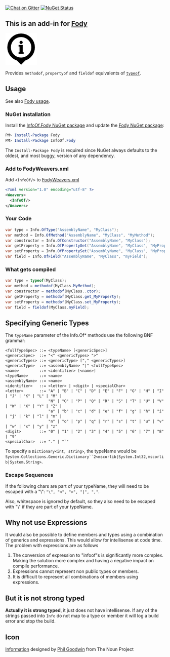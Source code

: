 [![Chat on Gitter](https://img.shields.io/gitter/room/fody/fody.svg?style=flat&max-age=86400)](https://gitter.im/Fody/Fody) [![NuGet Status](http://img.shields.io/nuget/v/InfoOf.Fody.svg?style=flat&max-age=86400)](https://www.nuget.org/packages/InfoOf.Fody/)


## This is an add-in for [Fody](https://github.com/Fody/Home/)

![Icon](https://raw.githubusercontent.com/Fody/InfoOf/master/package_icon.png)

Provides `methodof`, `propertyof` and `fieldof` equivalents of [`typeof`](http://msdn.microsoft.com/en-us/library/58918ffs.aspx).


## Usage

See also [Fody usage](https://github.com/Fody/Home/blob/master/pages/usage.md).


### NuGet installation

Install the [InfoOf.Fody NuGet package](https://nuget.org/packages/InfoOf.Fody/) and update the [Fody NuGet package](https://nuget.org/packages/Fody/):

```powershell
PM> Install-Package Fody
PM> Install-Package InfoOf.Fody
```

The `Install-Package Fody` is required since NuGet always defaults to the oldest, and most buggy, version of any dependency.


### Add to FodyWeavers.xml

Add `<InfoOf/>` to [FodyWeavers.xml](https://github.com/Fody/Home/blob/master/pages/usage.md#add-fodyweaversxml)

```xml
<?xml version="1.0" encoding="utf-8" ?>
<Weavers>
  <InfoOf/>
</Weavers>
```


### Your Code

```csharp
var type = Info.OfType("AssemblyName", "MyClass");
var method = Info.OfMethod("AssemblyName", "MyClass", "MyMethod");
var constructor = Info.OfConstructor("AssemblyName", "MyClass");
var getProperty = Info.OfPropertyGet("AssemblyName", "MyClass", "MyProperty");
var setProperty = Info.OfPropertySet("AssemblyName", "MyClass", "MyProperty");
var field = Info.OfField("AssemblyName", "MyClass", "myField");
```


### What gets compiled

```c#
var type = typeof(MyClass);
var method = methodof(MyClass.MyMethod);
var constructor = methodof(MyClass..ctor);
var getProperty = methodof(MyClass.get_MyProperty);
var setProperty = methodof(MyClass.set_MyProperty);
var field = fieldof(MyClass.myField);
```


## Specifying Generic Types

The `typeName` parameter of the Info.Of* methods use the following BNF grammar:

```
<fullTypeSpec> ::= <typeName> [<genericSpec>]
<genericSpec>  ::= "<" <genericTypes> ">"
<genericTypes> ::= <genericType> ["," <genericTypes>]
<genericType>  ::= <assemblyName> "|" <fullTypeSpec>
<name>         ::= <identifier> [<name>]
<typeName>     ::= <name>
<assemblyName> ::= <name>
<identifier>   ::= <letter> | <digit> | <specialChar>
<letter>       ::= "A" | "B" | "C" | "D" | "E" | "F" | "G" | "H" | "I" | "J" | "K" | "L" | "M" |
                   "N" | "O" | "P" | "Q" | "R" | "S" | "T" | "U" | "V" | "W" | "X" | "Y" | "Z" |
                   "a" | "b" | "c" | "d" | "e" | "f" | "g" | "h" | "i" | "j" | "k" | "l" | "m" |
                   "n" | "o" | "p" | "q" | "r" | "s" | "t" | "u" | "v" | "w" | "x" | "y" | "z"
<digit>        ::= "0" | "1" | "2" | "3" | "4" | "5" | "6" | "7" | "8" | "9"
<specialChar>  ::= "." | "`"
```

To specify a `Dictionary<int, string>`, the typeName would be `System.Collections.Generic.Dictionary``2<mscorlib|System.Int32,mscorlib|System.String>`.


### Escape Sequences

If the following chars are part of your typeName, they will need to be escaped with a "\\": `"\", "<", ">", "|", ","`.

Also, whitespace is ignored by default, so they also need to be escaped with "\\" if they are part of your typeName.


## Why not use Expressions

It would also be possible to define members and types using a combination of generics and expressions. This would allow for intellisense at code time. The problem with expressions are as  follows

 1. The conversion of expression to "infoof"s is significantly more complex. Making the solution more complex and having a negative impact on compile performance.
 1. Expressions cannot represent non public types or members.
 1. It is difficult to represent all combinations of members using expressions.


## But it is not strong typed

**Actually it is strong typed**, it just does not have intellisense. If any of the strings passed into `Info` do not map to a type or member it will log a build error and stop the build.


## Icon

<a href="http://thenounproject.com/noun/information/#icon-No9867" target="_blank">Information</a> designed by <a href="http://thenounproject.com/Fhlcreative" target="_blank">Phil Goodwin</a> from The Noun Project